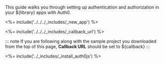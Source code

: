 This guide walks you through setting up authentication and authorization in your ${library} apps with Auth0.

<%= include('../../../_includes/_new_app') %>

<%= include('../../../_includes/_callback_url') %>

::: note
If you are following along with the sample project you downloaded from the top of this page,  **Callback URL** should be set to ${callback}
:::

<%= include('../_includes/_install_auth0js') %>
